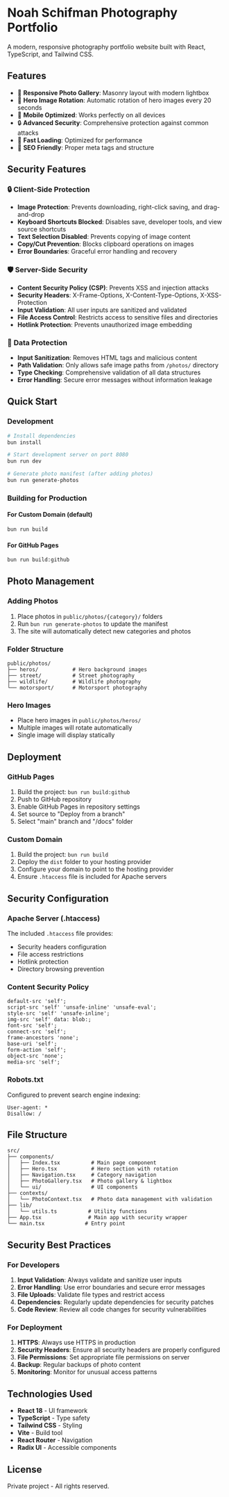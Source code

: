 # Noah Schifman Photography Portfolio

A modern, responsive photography portfolio website built with React, TypeScript, and Tailwind CSS.

## Features

- 📸 **Responsive Photo Gallery**: Masonry layout with modern lightbox
- 🎨 **Hero Image Rotation**: Automatic rotation of hero images every 20 seconds
- 📱 **Mobile Optimized**: Works perfectly on all devices
- 🔒 **Advanced Security**: Comprehensive protection against common attacks
- 🚀 **Fast Loading**: Optimized for performance
- 🎯 **SEO Friendly**: Proper meta tags and structure

## Security Features

### 🔒 **Client-Side Protection**
- **Image Protection**: Prevents downloading, right-click saving, and drag-and-drop
- **Keyboard Shortcuts Blocked**: Disables save, developer tools, and view source shortcuts
- **Text Selection Disabled**: Prevents copying of image content
- **Copy/Cut Prevention**: Blocks clipboard operations on images
- **Error Boundaries**: Graceful error handling and recovery

### 🛡️ **Server-Side Security**
- **Content Security Policy (CSP)**: Prevents XSS and injection attacks
- **Security Headers**: X-Frame-Options, X-Content-Type-Options, X-XSS-Protection
- **Input Validation**: All user inputs are sanitized and validated
- **File Access Control**: Restricts access to sensitive files and directories
- **Hotlink Protection**: Prevents unauthorized image embedding

### 🔐 **Data Protection**
- **Input Sanitization**: Removes HTML tags and malicious content
- **Path Validation**: Only allows safe image paths from `/photos/` directory
- **Type Checking**: Comprehensive validation of all data structures
- **Error Handling**: Secure error messages without information leakage

## Quick Start

### Development
```bash
# Install dependencies
bun install

# Start development server on port 8080
bun run dev

# Generate photo manifest (after adding photos)
bun run generate-photos
```

### Building for Production

#### For Custom Domain (default)
```bash
bun run build
```

#### For GitHub Pages
```bash
bun run build:github
```

## Photo Management

### Adding Photos
1. Place photos in `public/photos/{category}/` folders
2. Run `bun run generate-photos` to update the manifest
3. The site will automatically detect new categories and photos

### Folder Structure
```
public/photos/
├── heros/           # Hero background images
├── street/          # Street photography
├── wildlife/        # Wildlife photography
└── motorsport/      # Motorsport photography
```

### Hero Images
- Place hero images in `public/photos/heros/`
- Multiple images will rotate automatically
- Single image will display statically

## Deployment

### GitHub Pages
1. Build the project: `bun run build:github`
2. Push to GitHub repository
3. Enable GitHub Pages in repository settings
4. Set source to "Deploy from a branch"
5. Select "main" branch and "/docs" folder

### Custom Domain
1. Build the project: `bun run build`
2. Deploy the `dist` folder to your hosting provider
3. Configure your domain to point to the hosting provider
4. Ensure `.htaccess` file is included for Apache servers

## Security Configuration

### Apache Server (.htaccess)
The included `.htaccess` file provides:
- Security headers configuration
- File access restrictions
- Hotlink protection
- Directory browsing prevention

### Content Security Policy
```
default-src 'self';
script-src 'self' 'unsafe-inline' 'unsafe-eval';
style-src 'self' 'unsafe-inline';
img-src 'self' data: blob:;
font-src 'self';
connect-src 'self';
frame-ancestors 'none';
base-uri 'self';
form-action 'self';
object-src 'none';
media-src 'self';
```

### Robots.txt
Configured to prevent search engine indexing:
```
User-agent: *
Disallow: /
```

## File Structure

```
src/
├── components/
│   ├── Index.tsx          # Main page component
│   ├── Hero.tsx           # Hero section with rotation
│   ├── Navigation.tsx     # Category navigation
│   ├── PhotoGallery.tsx   # Photo gallery & lightbox
│   └── ui/                # UI components
├── contexts/
│   └── PhotoContext.tsx   # Photo data management with validation
├── lib/
│   └── utils.ts          # Utility functions
├── App.tsx               # Main app with security wrapper
└── main.tsx             # Entry point
```

## Security Best Practices

### For Developers
1. **Input Validation**: Always validate and sanitize user inputs
2. **Error Handling**: Use error boundaries and secure error messages
3. **File Uploads**: Validate file types and restrict access
4. **Dependencies**: Regularly update dependencies for security patches
5. **Code Review**: Review all code changes for security vulnerabilities

### For Deployment
1. **HTTPS**: Always use HTTPS in production
2. **Security Headers**: Ensure all security headers are properly configured
3. **File Permissions**: Set appropriate file permissions on server
4. **Backup**: Regular backups of photo content
5. **Monitoring**: Monitor for unusual access patterns

## Technologies Used

- **React 18** - UI framework
- **TypeScript** - Type safety
- **Tailwind CSS** - Styling
- **Vite** - Build tool
- **React Router** - Navigation
- **Radix UI** - Accessible components

## License

Private project - All rights reserved. 